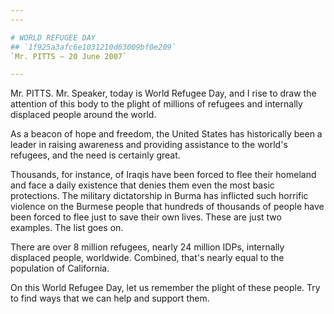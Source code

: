 ```yaml
---
---

# WORLD REFUGEE DAY
## `1f925a3afc6e1031210d63009bf0e209`
`Mr. PITTS — 20 June 2007`

---
```



Mr. PITTS. Mr. Speaker, today is World Refugee Day, and I rise to 
draw the attention of this body to the plight of millions of refugees 
and internally displaced people around the world.

As a beacon of hope and freedom, the United States has historically 
been a leader in raising awareness and providing assistance to the 
world's refugees, and the need is certainly great.

Thousands, for instance, of Iraqis have been forced to flee their 
homeland and face a daily existence that denies them even the most 
basic protections. The military dictatorship in Burma has inflicted 
such horrific violence on the Burmese people that hundreds of thousands 
of people have been forced to flee just to save their own lives. These 
are just two examples. The list goes on.

There are over 8 million refugees, nearly 24 million IDPs, internally 
displaced people, worldwide. Combined, that's nearly equal to the 
population of California.

On this World Refugee Day, let us remember the plight of these 
people. Try to find ways that we can help and support them.
